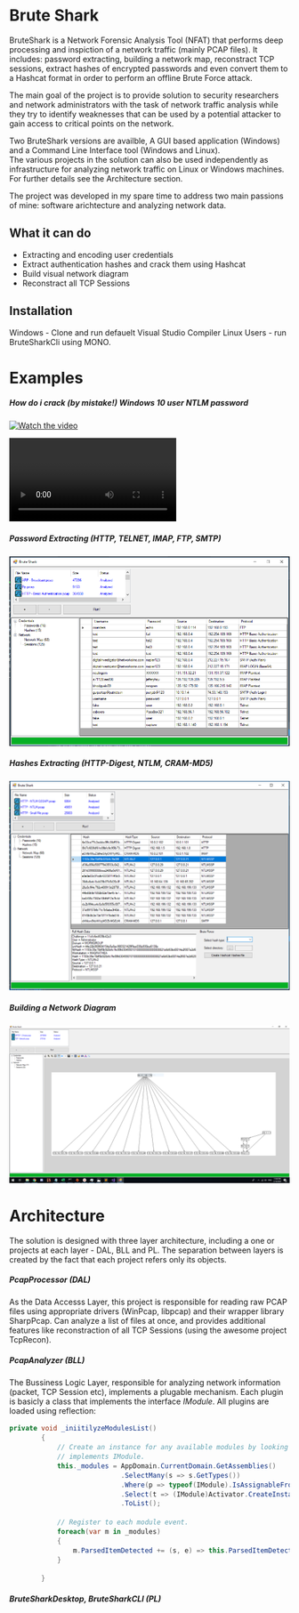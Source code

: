 # Brute Shark

BruteShark is a Network Forensic Analysis Tool (NFAT) that performs deep processing and inspiction of a network traffic (mainly PCAP files). It includes: password extracting, building a network map, reconstract TCP sessions, extract hashes of encrypted passwords and even convert them to a Hashcat format in order to perform an offline Brute Force attack.

The main goal of the project is to provide solution to security researchers and network administrators with the task of network traffic analysis while they try to identify weaknesses that can be used by a potential attacker to gain access to critical points on the network.

Two BruteShark versions are availble, A GUI based application (Windows) and a Command Line Interface tool (Windows and Linux).  
The various projects in the solution can also be used independently as infrastructure for analyzing network traffic on Linux or Windows machines. For further details see the Architecture section.

The project was developed in my spare time to address two main passions of mine: software arichtecture and analyzing network data.

## What it can do
* Extracting and encoding user credentials 
* Extract authentication hashes and crack them using Hashcat
* Build visual network diagram
* Reconstract all TCP Sessions

## Installation
Windows - Clone and run defauelt Visual Studio Compiler
Linux Users - run BruteSharkCli using MONO.

# Examples
##### How do i crack (by mistake!) Windows 10 user NTLM password

[![Watch the video](https://img.youtube.com/vi/AreguLxCCz4/hqdefault.jpg)](https://youtu.be/AreguLxCCz4)

![](readme_media/NTLM_With_Comments.mp4)
##### Password Extracting (HTTP, TELNET, IMAP, FTP, SMTP)
![](readme_media/Passwords.PNG)
##### Hashes Extracting (HTTP-Digest, NTLM, CRAM-MD5)
![](readme_media/Hashes.PNG)
##### Building a Network Diagram
![](readme_media/Network.PNG)

# Architecture
The solution is designed with three layer architecture, including a one or projects at each layer - DAL, BLL and PL.
The separation between layers is created by the fact that each project refers only its objects.
##### PcapProcessor (DAL)
As the Data Accesss Layer, this project is responsible for reading raw PCAP files using appropriate drivers (WinPcap, libpcap) and their wrapper library SharpPcap.
Can analyze a list of files at once, and provides additional features like reconstraction of all TCP Sessions (using the awesome project TcpRecon).
##### PcapAnalyzer (BLL)
The Bussiness Logic Layer, responsible for analyzing network information (packet, TCP Session etc), implements a plugable mechanism.
Each plugin is basicly a class that implements the interface *IModule*. All plugins are loaded using reflection:
```csharp
private void _iniitilyzeModulesList()
        {
            // Create an instance for any available modules by looking for every class that 
            // implements IModule.
            this._modules = AppDomain.CurrentDomain.GetAssemblies()
                            .SelectMany(s => s.GetTypes())
                            .Where(p => typeof(IModule).IsAssignableFrom(p) && !p.IsInterface)
                            .Select(t => (IModule)Activator.CreateInstance(t))
                            .ToList();

            // Register to each module event.
            foreach(var m in _modules)
            {
                m.ParsedItemDetected += (s, e) => this.ParsedItemDetected(s, e);
            }
            
        }
```
##### BruteSharkDesktop, BruteSharkCLI (PL)